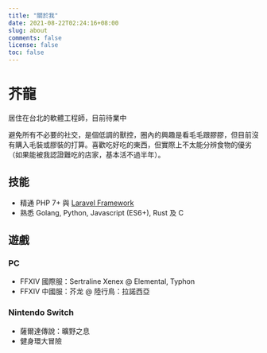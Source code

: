 ```yaml
---
title: "關於我"
date: 2021-08-22T02:24:16+08:00
slug: about
comments: false
license: false
toc: false
---
```


# 芥龍

居住在台北的軟體工程師，目前待業中

避免所有不必要的社交，是個低調的獸控，圈內的興趣是看毛毛跟膠膠，但目前沒有購入毛裝或膠裝的打算。喜歡吃好吃的東西，但實際上不太能分辨食物的優劣（如果能被我認證難吃的店家，基本活不過半年）。

## 技能

- 精通 PHP 7+ 與 [Laravel Framework](https://laravel.com)
- 熟悉 Golang, Python, Javascript (ES6+), Rust 及 C

## 遊戲

### PC

- FFXIV 國際服：Sertraline Xenex @ Elemental, Typhon
- FFXIV 中國服：芥龙 @ 陸行鳥：拉諾西亞

### Nintendo Switch

- 薩爾達傳說：曠野之息
- 健身環大冒險
